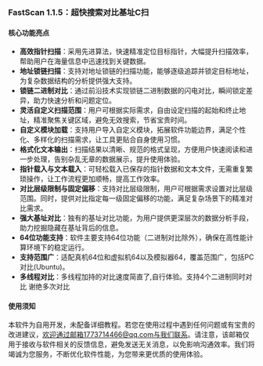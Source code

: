 ### FastScan 1.1.5：超快搜索对比基址C扫

#### 核心功能亮点

- **高效指针扫描**：采用先进算法，快速精准定位目标指针，大幅提升扫描效率，帮助用户在海量信息中迅速找到关键数据。
- **地址锁链扫描**：支持对地址锁链的扫描功能，能够逐级追踪并锁定目标地址，为复杂数据结构的分析提供强大支持。
- **锁链二进制对比**：通过前沿技术实现锁链二进制数据的闪电对比，瞬间锁定差异，助力快速分析和问题定位。
- **灵活自定义扫描范围**：用户可根据实际需求，自由设定扫描的起始和终止地址，精准聚焦关键区域，避免无效搜索，节省宝贵时间。
- **自定义模块加载**：支持用户导入自定义模块，拓展软件功能边界，满足个性化、多样化的扫描需求，让工具更贴合自身使用习惯。
- **格式化文本输出**：扫描结果以清晰、规范的格式呈现，方便用户快速阅读和进一步处理，告别杂乱无章的数据展示，提升使用体验。
- **指针载入与文本载入**：可轻松载入已保存的指针数据和文本文件，无需重复繁琐操作，让工作流程更加顺畅，提高工作效率。
- **对比层级限制与固定偏移**：支持对比层级限制，用户可根据需求设置对比层级范围。同时，提供对比指定每一级固定偏移的功能，满足复杂场景下的精准对比需求。
- **强大基址对比**：独有的基址对比功能，为用户提供更深层次的数据分析手段，助力挖掘隐藏在基址背后的信息。
- **64位功能支持**：软件主要支持64位功能（二进制对比除外），确保在高性能计算环境下的稳定运行。
- **支持范围广**：适配真机64位和虚拟机64以及模拟器64，覆盖范围广，包括PC对比(Ubuntu)。
- **多线程对比**：多线程加持的对比速度简直了,自行体验。支持4个二进制同时对比 谢绝多次对比


#### 使用须知

本软件为自用开发，未配备详细教程。若您在使用过程中遇到任何问题或有宝贵的改进建议，欢迎通过邮箱1773714466@qq.com与我们联系。请注意，该邮箱仅用于接收与软件相关的反馈信息，避免发送无关消息，以免影响沟通效率。我们将竭诚为您服务，不断优化软件性能，为您带来更优质的使用体验。

